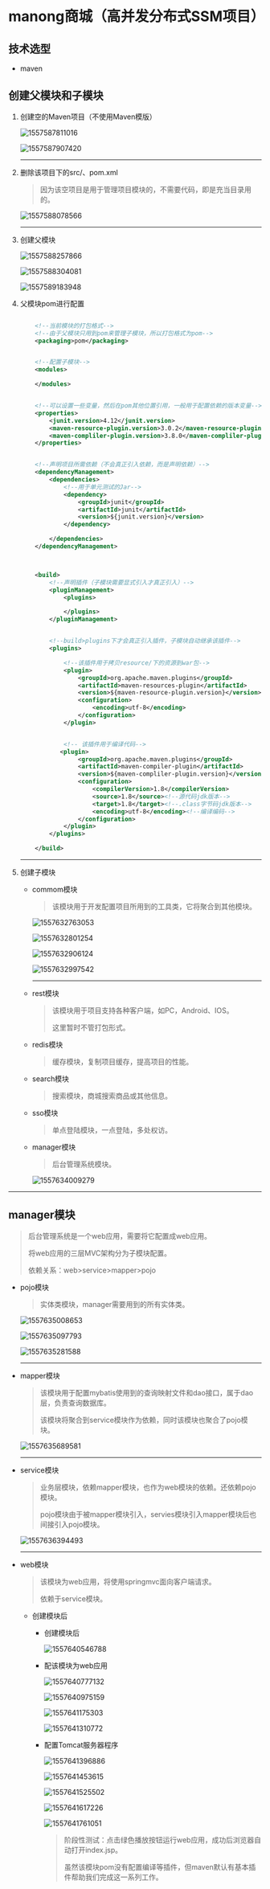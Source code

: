 # manong商城（高并发分布式SSM项目）

## 技术选型

- maven

## 创建父模块和子模块

1. 创建空的Maven项目（不使用Maven模版）

   ![1557587811016](.\img\创建项目1.png)

   ![1557587907420](.\img\创建项目2.png)

   ---

2. 删除该项目下的src/、pom.xml

   > 因为该空项目是用于管理项目模块的，不需要代码，即是充当目录用的。

   ![1557588078566](.\img\创建项目3.png)

   ---

3. 创建父模块

   ![1557588257866](.\img\创建父模块1.png)

   ![1557588304081](.\img\创建父模块2.png)

   ![1557589183948](.\img\创建父模块3.png)

4. 父模块pom进行配置

   ```xml
   
       <!--当前模块的打包格式-->
       <!--由于父模块只用到pom来管理子模块，所以打包格式为pom-->
       <packaging>pom</packaging>
   
   
       <!--配置子模块-->
       <modules>
   
       </modules>
   
   
       <!--可以设置一些变量，然后在pom其他位置引用，一般用于配置依赖的版本变量-->
       <properties>
           <junit.version>4.12</junit.version>
           <maven-resource-plugin.version>3.0.2</maven-resource-plugin.version>
           <maven-compliler-plugin.version>3.8.0</maven-compliler-plugin.version>
       </properties>
   
   
       <!--声明项目所需依赖（不会真正引入依赖，而是声明依赖）-->
       <dependencyManagement>
           <dependencies>
               <!--用于单元测试的Jar-->
               <dependency>
                   <groupId>junit</groupId>
                   <artifactId>junit</artifactId>
                   <version>${junit.version}</version>
               </dependency>
   
           </dependencies>
       </dependencyManagement>
   
   
   
       <build>
           <!--声明插件（子模块需要显式引入才真正引入）-->
           <pluginManagement>
               <plugins>
   
               </plugins>
           </pluginManagement>
   
   
           <!--build>plugins下才会真正引入插件，子模块自动继承该插件-->
           <plugins>
   
               <!--该插件用于拷贝resource/下的资源到war包-->
               <plugin>
                   <groupId>org.apache.maven.plugins</groupId>
                   <artifactId>maven-resources-plugin</artifactId>
                   <version>${maven-resource-plugin.version}</version>
                   <configuration>
                       <encoding>utf-8</encoding>
                   </configuration>
               </plugin>
   
   
               <!-- 该插件用于编译代码-->
              <plugin>
                   <groupId>org.apache.maven.plugins</groupId>
                   <artifactId>maven-compiler-plugin</artifactId>
                   <version>${maven-compliler-plugin.version}</version>
                   <configuration>
                       <compilerVersion>1.8</compilerVersion>
                       <source>1.8</source><!--源代码jdk版本-->
                       <target>1.8</target><!--.class字节码jdk版本-->
                       <encoding>utf-8</encoding><!--编译编码-->
                   </configuration>
               </plugin>
           </plugins>
   
       </build>
   
   ```

   ---

5. 创建子模块

   - commom模块

     > 该模块用于开发配置项目所用到的工具类，它将聚合到其他模块。

     ![1557632763053](.\img\创建子模块1.png)

     ![1557632801254](.\img\创建子模块2.png)

     ![1557632906124](.\img\创建子模块3.png)

     ![1557632997542](.\img\创建子模块4.png)

     ---

   - rest模块

     > 该模块用于项目支持各种客户端，如PC，Android、IOS。
     >
     > 这里暂时不管打包形式。

   - redis模块

     > 缓存模块，复制项目缓存，提高项目的性能。

   - search模块

     > 搜索模块，商城搜索商品或其他信息。

   - sso模块

     > 单点登陆模块，一点登陆，多处权访。

   - manager模块

     > 后台管理系统模块。

     ![1557634009279](.\img\创建子模块5.png)

     

---

## manager模块

> 后台管理系统是一个web应用，需要将它配置成web应用。
>
> 将web应用的三层MVC架构分为子模块配置。
>
> 依赖关系：web>service>mapper>pojo

- pojo模块

  > 实体类模块，manager需要用到的所有实体类。

  ![1557635008653](.\img\manager模块.png)

  ![1557635097793](.\img\manager模块2.png)

  ![1557635281588](.\img\manager模块3.png)

  ---

- mapper模块

  > 该模块用于配置mybatis使用到的查询映射文件和dao接口，属于dao层，负责查询数据库。
  >
  > 该模块将聚合到service模块作为依赖，同时该模块也聚合了pojo模块。

  ![1557635689581](.\img\manager模块4.png)

  ---

- service模块

  > 业务层模块，依赖mapper模块，也作为web模块的依赖。还依赖pojo模块。
  >
  > pojo模块由于被mapper模块引入，servies模块引入mapper模块后也间接引入pojo模块。

  ![1557636394493](.\img\manager模块5.png)

  ---

- web模块

  > 该模块为web应用，将使用springmvc面向客户端请求。
  >
  > 依赖于service模块。

  - 创建模块后

    - 创建模块后

      ![1557640546788](.\img\manager模块6.png)

    - 配该模块为web应用

      ![1557640777132](.\img\manager模块7.png)

      ![1557640975159](.\img\manager模块8.png)

      ![1557641175303](.\img\manager模块9.png)

      ![1557641310772](.\img\manager模块10.png)

    - 配置Tomcat服务器程序

      ![1557641396886](.\img\manager模块11.png)

      ![1557641453615](.\img\manager模块12.png)

      ![1557641525502](.\img\manager模块13.png)

      ![1557641617226](.\img\manager模块14.png)

      ![1557641761051](.\img\manager模块15.png)

      > 阶段性测试：点击绿色播放按钮运行web应用，成功后浏览器自动打开index.jsp。
      >
      > 虽然该模块pom没有配置编译等插件，但maven默认有基本插件帮助我们完成这一系列工作。